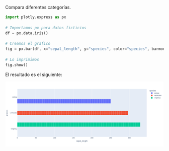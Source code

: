 Compara diferentes categorías.

```python
import plotly.express as px

# Importamos px para datos ficticios
df = px.data.iris()

# Creamos el grafico
fig = px.bar(df, x="sepal_length", y="species", color="species", barmode='group')

# Lo imprimimos
fig.show()
```
El resultado es el siguiente:

![Grafico de barras](../images/barras.png)
